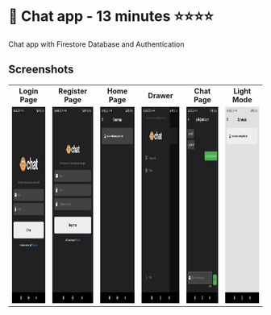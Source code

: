 # 📒 Chat app - 13 minutes ⭐⭐⭐⭐
Chat app with Firestore Database and Authentication

<h2>Screenshots</h2>
<table width = "100%" style = "table-layout: fixed;">
  <tr>
    <th>Login Page</th>
    <th>Register Page</th>
    <th>Home Page</th>
    <th>Drawer</th>
    <th>Chat Page</th>
    <th>Light Mode</th>
  </tr>
  <tr>
    <td><img src = "https://github.com/kadu-pudin/Free-Flutter-Masterclass/blob/main/apps_screenshots/Chat%20App/login_page.png" style= "width: 180px; height: 390px;" alt = "Create a note with title and text"></td>
    <td><img src = "https://github.com/kadu-pudin/Free-Flutter-Masterclass/blob/main/apps_screenshots/Chat%20App/register_page.png" style= "width: 180px; height: 390px" alt = "Update a note changing its title and text"></td>
    <td><img src = "https://github.com/kadu-pudin/Free-Flutter-Masterclass/blob/main/apps_screenshots/Chat%20App/home_page.png" style= "width: 180px; height: 390px;" alt = "Navigate to homescreen or settings"></td>
    <td><img src = "https://github.com/kadu-pudin/Free-Flutter-Masterclass/blob/main/apps_screenshots/Chat%20App/drawer.png" style= "width: 180px; height: 390px;" alt = "Switch to change theme mode"></td>
    <td><img src = "https://github.com/kadu-pudin/Free-Flutter-Masterclass/blob/main/apps_screenshots/Chat%20App/chat_page.png" style= "width: 180px; height: 390px;"  alt = "Switch to change theme mode"></td>
    <td><img src = "https://github.com/kadu-pudin/Free-Flutter-Masterclass/blob/main/apps_screenshots/Chat%20App/light_mode.png" style= "width: 180px; height: 390px;"  alt = "Light mode variant"></td>
  </tr>
</table>
